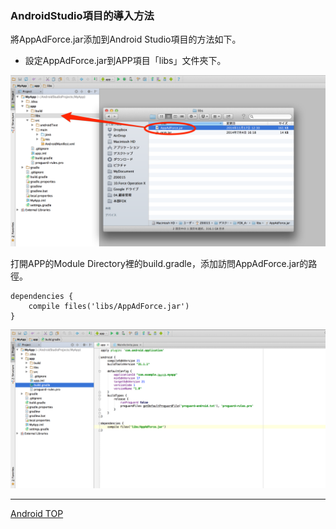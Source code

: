 ### AndroidStudio項目的導入方法

將AppAdForce.jar添加到Android Studio項目的方法如下。

* 設定AppAdForce.jar到APP項目「libs」文件夾下。

![integration01](./img01.png)

打開APP的Module Directory裡的build.gradle，添加訪問AppAdForce.jar的路徑。

```
dependencies {
	compile files('libs/AppAdForce.jar')
}
```

![integration02](./img02.png)

---
[Android TOP](../../README.md)
